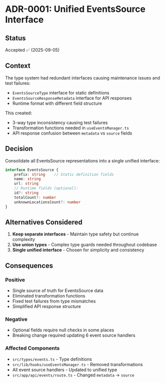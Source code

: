 # ADR-0001: Unified EventsSource Interface

## Status

Accepted ✅ (2025-09-05)

## Context

The type system had redundant interfaces causing maintenance issues and test failures:

- `EventsSourceType` interface for static definitions
- `EventsSourceResponseMetadata` interface for API responses  
- Runtime format with different field structure

This created:
- 3-way type inconsistency causing test failures
- Transformation functions needed in `useEventsManager.ts`
- API response confusion between `metadata` vs `source` fields

## Decision

Consolidate all EventsSource representations into a single unified interface:

```typescript
interface EventsSource {
    prefix: string    // Static definition fields
    name: string  
    url: string
    // Runtime fields (optional):
    id?: string
    totalCount?: number
    unknownLocationsCount?: number
}
```

## Alternatives Considered

1. **Keep separate interfaces** - Maintain type safety but continue complexity
2. **Use union types** - Complex type guards needed throughout codebase
3. **Single unified interface** - Chosen for simplicity and consistency

## Consequences

### Positive
- Single source of truth for EventsSource data
- Eliminated transformation functions 
- Fixed test failures from type mismatches
- Simplified API response structure

### Negative
- Optional fields require null checks in some places
- Breaking change required updating 6 event source handlers

### Affected Components
- `src/types/events.ts` - Type definitions
- `src/lib/hooks/useEventsManager.ts` - Removed transformations
- All event source handlers - Updated to unified type
- `src/app/api/events/route.ts` - Changed `metadata` → `source`